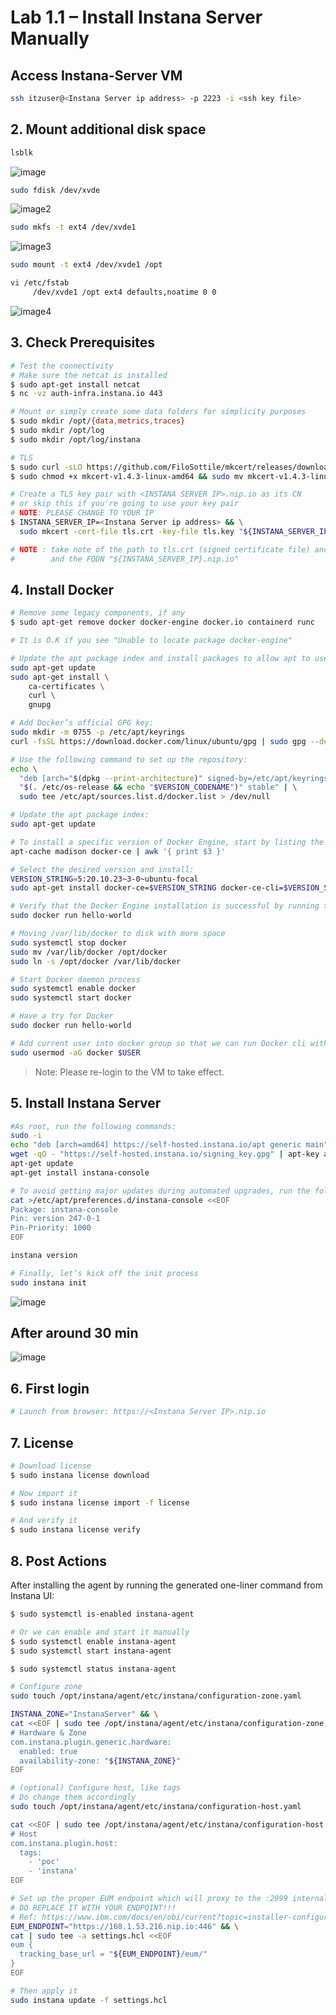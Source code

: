 # Lab 1.1 – Install Instana Server Manually
## Access Instana-Server VM
```sh
ssh itzuser@<Instana Server ip address> -p 2223 -i <ssh key file>
```

## 2. Mount additional disk space
```sh
lsblk
```

<picture>
  <img alt="image" src="./assets/images/disk-dev.png">
</picture>

```sh
sudo fdisk /dev/xvde
```

<picture>
  <img alt="image2" src="./assets/images/fdisk.png">
</picture>

```sh
sudo mkfs -t ext4 /dev/xvde1
```

<picture>
  <img alt="image3" src="./assets/images/mkfs.png">
</picture>

```sh
sudo mount -t ext4 /dev/xvde1 /opt

vi /etc/fstab
     /dev/xvde1 /opt ext4 defaults,noatime 0 0

```
<picture>
  <img alt="image4" src="./assets/images/fstab.png">
</picture>



## 3. Check Prerequisites

```sh
# Test the connectivity
# Make sure the netcat is installed
$ sudo apt-get install netcat
$ nc -vz auth-infra.instana.io 443

# Mount or simply create some data folders for simplicity purposes
$ sudo mkdir /opt/{data,metrics,traces}
$ sudo mkdir /opt/log
$ sudo mkdir /opt/log/instana

# TLS
$ sudo curl -sLO https://github.com/FiloSottile/mkcert/releases/download/v1.4.3/mkcert-v1.4.3-linux-amd64
$ sudo chmod +x mkcert-v1.4.3-linux-amd64 && sudo mv mkcert-v1.4.3-linux-amd64 /usr/local/bin/mkcert

# Create a TLS key pair with <INSTANA SERVER IP>.nip.io as its CN
# or skip this if you're going to use your key pair
# NOTE: PLEASE CHANGE TO YOUR IP
$ INSTANA_SERVER_IP=<Instana Server ip address> && \
  sudo mkcert -cert-file tls.crt -key-file tls.key "${INSTANA_SERVER_IP}.nip.io" "${INSTANA_SERVER_IP}"

# NOTE : take note of the path to tls.crt (signed certificate file) and tls.key (private key file) 
#        and the FQDN "${INSTANA_SERVER_IP}.nip.io"
```

## 4. Install Docker

```sh
# Remove some legacy components, if any
$ sudo apt-get remove docker docker-engine docker.io containerd runc

# It is O.K if you see "Unable to locate package docker-engine"

# Update the apt package index and install packages to allow apt to use a repository over HTTPS:
sudo apt-get update
sudo apt-get install \
    ca-certificates \
    curl \
    gnupg

# Add Docker’s official GPG key:
sudo mkdir -m 0755 -p /etc/apt/keyrings
curl -fsSL https://download.docker.com/linux/ubuntu/gpg | sudo gpg --dearmor -o /etc/apt/keyrings/docker.gpg

# Use the following command to set up the repository:
echo \
  "deb [arch="$(dpkg --print-architecture)" signed-by=/etc/apt/keyrings/docker.gpg] https://download.docker.com/linux/ubuntu \
  "$(. /etc/os-release && echo "$VERSION_CODENAME")" stable" | \
  sudo tee /etc/apt/sources.list.d/docker.list > /dev/null

# Update the apt package index:
sudo apt-get update

# To install a specific version of Docker Engine, start by listing the available versions in the repository:
apt-cache madison docker-ce | awk '{ print $3 }'

# Select the desired version and install:
VERSION_STRING=5:20.10.23~3-0~ubuntu-focal
sudo apt-get install docker-ce=$VERSION_STRING docker-ce-cli=$VERSION_STRING containerd.io docker-buildx-plugin docker-compose-plugin

# Verify that the Docker Engine installation is successful by running the hello-world image:
sudo docker run hello-world

# Moving /var/lib/docker to disk with more space
sudo systemctl stop docker
sudo mv /var/lib/docker /opt/docker
sudo ln -s /opt/docker /var/lib/docker

# Start Docker daemon process
sudo systemctl enable docker
sudo systemctl start docker

# Have a try for Docker
sudo docker run hello-world

# Add current user into docker group so that we can run Docker cli without the need of sudo
sudo usermod -aG docker $USER
```

> Note: Please re-login to the VM to take effect.

## 5. Install Instana Server

```sh
#As root, run the following commands:
sudo -i
echo "deb [arch=amd64] https://self-hosted.instana.io/apt generic main" > /etc/apt/sources.list.d/instana-product.list
wget -qO - "https://self-hosted.instana.io/signing_key.gpg" | apt-key add -
apt-get update
apt-get install instana-console

# To avoid getting major updates during automated upgrades, run the following commands:
cat >/etc/apt/preferences.d/instana-console <<EOF
Package: instana-console
Pin: version 247-0-1
Pin-Priority: 1000
EOF

instana version

# Finally, let’s kick off the init process
sudo instana init
```
<picture>
  <img alt="image" src="./assets/images/Instana-init.png">
</picture>

## After around 30 min
<picture>
  <img alt="image" src="./assets/images/init-complete.png">
</picture>

## 6. First login
```sh
# Launch from browser: https://<Instana Server IP>.nip.io
```
## 7. License

```sh
# Download license
$ sudo instana license download

# Now import it
$ sudo instana license import -f license

# And verify it
$ sudo instana license verify
```

## 8. Post Actions

After installing the agent by running the generated one-liner command from Instana UI:

```sh
$ sudo systemctl is-enabled instana-agent

# Or we can enable and start it manually
$ sudo systemctl enable instana-agent
$ sudo systemctl start instana-agent

$ sudo systemctl status instana-agent

# Configure zone
sudo touch /opt/instana/agent/etc/instana/configuration-zone.yaml

INSTANA_ZONE="InstanaServer" && \
cat <<EOF | sudo tee /opt/instana/agent/etc/instana/configuration-zone.yaml
# Hardware & Zone
com.instana.plugin.generic.hardware:
  enabled: true
  availability-zone: "${INSTANA_ZONE}"
EOF

# (optional) Configure host, like tags
# Do change them accordingly
sudo touch /opt/instana/agent/etc/instana/configuration-host.yaml

cat <<EOF | sudo tee /opt/instana/agent/etc/instana/configuration-host.yaml
# Host
com.instana.plugin.host:
  tags:
    - 'poc'
    - 'instana'
EOF
```

```sh
# Set up the proper EUM endpoint which will proxy to the :2999 internal port
# DO REPLACE IT WITH YOUR ENDPOINT!!!
# Ref: https://www.ibm.com/docs/en/obi/current?topic=installer-configuring-end-user-monitoring
EUM_ENDPOINT="https://168.1.53.216.nip.io:446" && \
cat | sudo tee -a settings.hcl <<EOF
eum {
  tracking_base_url = "${EUM_ENDPOINT}/eum/"
}
EOF

# Then apply it
sudo instana update -f settings.hcl
```
